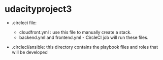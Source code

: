 # udacityproject3

- .circleci file: 
    - cloudfront.yml : use this file to manually create a stack.
    - backend.yml and frontend.yml - CircleCI job will run these files.

- .circleci/ansible: this directory contains the playbook files and roles that will be developed
